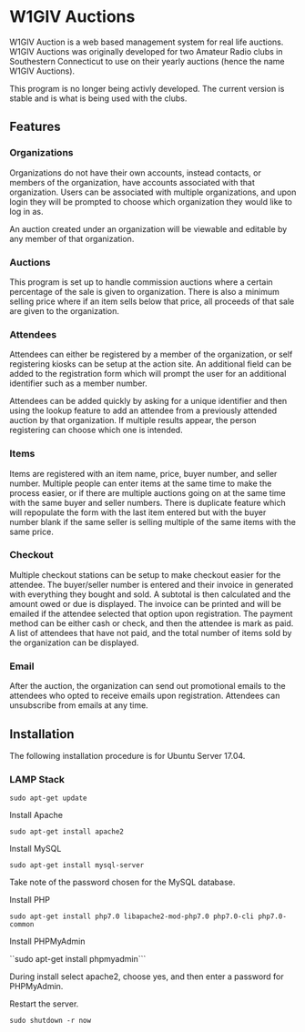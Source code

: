 # W1GIV Auctions

W1GIV Auction is a web based management system for real life auctions. W1GIV Auctions was originally developed for two Amateur Radio clubs in Southestern Connecticut to use on their yearly auctions (hence the name W1GIV Auctions).

This program is no longer being activly developed. The current version is stable and is what is being used with the clubs.

## Features

### Organizations

Organizations do not have their own accounts, instead contacts, or members of the organization, have accounts associated with that organization. Users can be associated with multiple organizations, and upon login they will be prompted to choose which organization they would
like to log in as.

An auction created under an organization will be viewable and editable by any member of that organization.

### Auctions

This program is set up to handle commission auctions where a certain percentage of the sale is given to organization. There is also a minimum selling price where if an item sells below that price, all proceeds of that sale are given to the organization.

### Attendees

Attendees can either be registered by a member of the organization, or self registering kiosks can be setup at the action site. An additional field can be added to the registration form which will prompt the user for an additional identifier such as a member number.

Attendees can be added quickly by asking for a unique identifier and then using the lookup feature to add an attendee from a previously attended auction by that organization. If multiple results appear, the person registering can choose which one is intended.

### Items

Items are registered with an item name, price, buyer number, and seller number. Multiple people can enter items at the same time to make the process easier, or if there are multiple auctions going on at the same time with the same buyer and seller numbers. There is duplicate feature which will repopulate the form with the last item entered but with the buyer number blank if the same seller is selling multiple of the same items with the same price.

### Checkout

Multiple checkout stations can be setup to make checkout easier for the attendee. The buyer/seller number is entered and their invoice in generated with everything they bought and sold. A subtotal is then calculated and the amount owed or due is displayed. The invoice can be printed and will be emailed if the attendee selected that option upon registration. The payment method can be either cash or check, and then the attendee is mark as paid. A list of attendees that have not paid, and the total number of items sold by the organization can be displayed.

### Email

After the auction, the organization can send out promotional emails to the attendees who opted to receive emails upon registration. Attendees can unsubscribe from emails at any time.

## Installation

The following installation procedure is for Ubuntu Server 17.04.

### LAMP Stack

```sudo apt-get update```

Install Apache

```sudo apt-get install apache2```

Install MySQL

```sudo apt-get install mysql-server```

Take note of the password chosen for the MySQL database.

Install PHP

```sudo apt-get install php7.0 libapache2-mod-php7.0 php7.0-cli php7.0-common```

Install PHPMyAdmin

``sudo apt-get install phpmyadmin```

During install select apache2, choose yes, and then enter a password for PHPMyAdmin.

Restart the server.

```sudo shutdown -r now```

